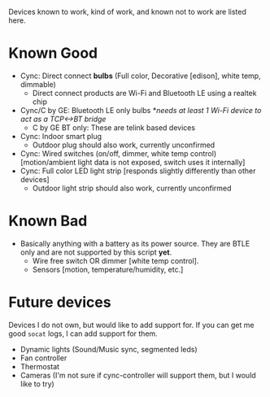 Devices known to work, kind of work, and known not to work are listed here.

# Known Good
- Cync: Direct connect **bulbs** (Full color, Decorative [edison], white temp, dimmable)
    - Direct connect products are Wi-Fi and Bluetooth LE using a realtek chip
- Cync/C by GE: Bluetooth LE only bulbs \**needs at least 1 Wi-Fi device to act as a TCP<->BT bridge*
    - C by GE BT only: These are telink based devices 
- Cync: Indoor smart plug
    - Outdoor plug should also work, currently unconfirmed
- Cync: Wired switches (on/off, dimmer, white temp control) [motion/ambient light data is not exposed, switch uses it internally]
- Cync: Full color LED light strip [responds slightly differently than other devices]
    - Outdoor light strip should also work, currently unconfirmed

# Known Bad
- Basically anything with a battery as its power source. They are BTLE only and are not supported by this script **yet**.
    - Wire free switch OR dimmer [white temp control].
    - Sensors [motion, temperature/humidity, etc.]

# Future devices
Devices I do not own, but would like to add support for. If you can get me good `socat` logs, I can add support for them.
- Dynamic lights (Sound/Music sync, segmented leds)
- Fan controller
- Thermostat
- Cameras (I'm not sure if cync-controller will support them, but I would like to try)